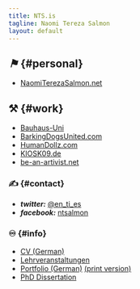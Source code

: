 ```yaml
---
title: NTS.is
tagline: Naomi Tereza Salmon
layout: default
---
```


## <i class="icon-off"><b>⚑</b></i> {#personal}

- [NaomiTerezaSalmon.net](http://NaomiTerezaSalmon.net "Website of Naomi Tereza Salmon")


## ⚒ {#work}

- [Bauhaus-Uni](http://www.uni-weimar.de/de/gestaltung/struktur/lehrgebiete-personen/freie-kunst/naomi-tereza-salmon/ "Naomi Tereza Salmon's site with the Bauhaus-Uni Weimar")
- [BarkingDogsUnited.com](http://BarkingDogsUnited.com "Artist Duo: Barking Dogs United")
- [HumanDollz.com](http://HumanDollz.com "Barking Dogs United project: Human Dollz")
- [KIOSK09.de](http://KIOSK09.de "KIOSK09 project curated by Naomi Tereza Salmon")
- [be-an-artivist.net](http://be-an-artivist.net "project website for 'Simon says: take me by the word', the Master Thesis of Naomi Tereza Salmon")


### ✍ {#contact}

- <i class="icon-twitter"><b>twitter:</b></i> [@en\_ti\_es](https://twitter.com/en_ti_es "Naomi Tereza Salmon on twitter")
- <i class="icon-facebook-sign"><b>facebook:</b></i> [ntsalmon](https://www.facebook.com/ntsalmon "Naomi Tereza Salmon on Facebook")


### ♾ {#info}

- [CV (German)](http://files.nts.is/cv/NTS_CV_de.pdf "Curriculum Vitae of Naomi Tereza Salmon")
- [Lehrveranstaltungen](http://files.nts.is/cv/NTS_CV_de_BUW.pdf)
- [Portfolio (German)](http://files.nts.is/cv/NTS_Portfolio_de.min.pdf "Portfolio of Naomi Tereza Salmon, small PDF") [(print version)](http://files.nts.is/cv/NTS_Portfolio_de.pdf "Portfolio of Naomi Tereza Salmon, print PDF")
- [PhD Dissertation](http://phd.nts.is "Doctoral dissertation of Naomi Tereza Salmon, Web Publication")


